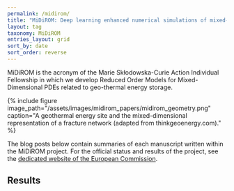 ```yaml
---
permalink: /midirom/
title: "MiDiROM: Deep learning enhanced numerical simulations of mixed-dimensional models for subsurface flow"
layout: tag
taxonomy: MiDiROM
entries_layout: grid
sort_by: date
sort_order: reverse
---
```


MiDiROM is the acronym of the Marie Skłodowska-Curie Action Individual Fellowship in which we develop Reduced Order Models for Mixed-Dimensional PDEs related to geo-thermal energy storage.

{% include figure image_path="/assets/images/midirom_papers/midirom_geometry.png" caption="A geothermal energy site and the mixed-dimensional representation of a fracture network (adapted from thinkgeoenergy.com)." %}

The blog posts below contain summaries of each manuscript written within the MiDiROM project.
For the official status and results of the project, see the [dedicated website of the European Commission](https://cordis.europa.eu/project/id/101031434). 

## Results